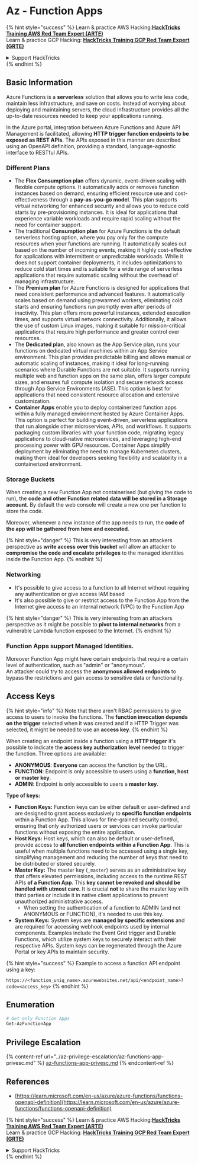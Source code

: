 # Az - Function Apps

{% hint style="success" %}
Learn & practice AWS Hacking:<img src="../../../.gitbook/assets/image (1) (1) (1) (1).png" alt="" data-size="line">[**HackTricks Training AWS Red Team Expert (ARTE)**](https://training.hacktricks.xyz/courses/arte)<img src="../../../.gitbook/assets/image (1) (1) (1) (1).png" alt="" data-size="line">\
Learn & practice GCP Hacking: <img src="../../../.gitbook/assets/image (2) (1).png" alt="" data-size="line">[**HackTricks Training GCP Red Team Expert (GRTE)**<img src="../../../.gitbook/assets/image (2) (1).png" alt="" data-size="line">](https://training.hacktricks.xyz/courses/grte)

<details>

<summary>Support HackTricks</summary>

* Check the [**subscription plans**](https://github.com/sponsors/carlospolop)!
* **Join the** 💬 [**Discord group**](https://discord.gg/hRep4RUj7f) or the [**telegram group**](https://t.me/peass) or **follow** us on **Twitter** 🐦 [**@hacktricks\_live**](https://twitter.com/hacktricks_live)**.**
* **Share hacking tricks by submitting PRs to the** [**HackTricks**](https://github.com/carlospolop/hacktricks) and [**HackTricks Cloud**](https://github.com/carlospolop/hacktricks-cloud) github repos.

</details>
{% endhint %}

## Basic Information

Azure Functions is a **serverless** solution that allows you to write less code, maintain less infrastructure, and save on costs. Instead of worrying about deploying and maintaining servers, the cloud infrastructure provides all the up-to-date resources needed to keep your applications running.

In the Azure portal, integration between Azure Functions and Azure API Management is facilitated, allowing **HTTP trigger function endpoints to be exposed as REST APIs**. The APIs exposed in this manner are described using an OpenAPI definition, providing a standard, language-agnostic interface to RESTful APIs.

### Different Plans

* The **Flex Consumption plan** offers dynamic, event-driven scaling with flexible compute options. It automatically adds or removes function instances based on demand, ensuring efficient resource use and cost-effectiveness through a **pay-as-you-go model**. This plan supports virtual networking for enhanced security and allows you to reduce cold starts by pre-provisioning instances. It is ideal for applications that experience variable workloads and require rapid scaling without the need for container support.
* The traditional **Consumption plan** for Azure Functions is the default serverless hosting option, where you pay only for the compute resources when your functions are running. It automatically scales out based on the number of incoming events, making it highly cost-effective for applications with intermittent or unpredictable workloads. While it does not support container deployments, it includes optimizations to reduce cold start times and is suitable for a wide range of serverless applications that require automatic scaling without the overhead of managing infrastructure.
* The **Premium plan** for Azure Functions is designed for applications that need consistent performance and advanced features. It automatically scales based on demand using prewarmed workers, eliminating cold starts and ensuring functions run promptly even after periods of inactivity. This plan offers more powerful instances, extended execution times, and supports virtual network connectivity. Additionally, it allows the use of custom Linux images, making it suitable for mission-critical applications that require high performance and greater control over resources.
* The **Dedicated plan**, also known as the App Service plan, runs your functions on dedicated virtual machines within an App Service environment. This plan provides predictable billing and allows manual or automatic scaling of instances, making it ideal for long-running scenarios where Durable Functions are not suitable. It supports running multiple web and function apps on the same plan, offers larger compute sizes, and ensures full compute isolation and secure network access through App Service Environments (ASE). This option is best for applications that need consistent resource allocation and extensive customization.
* **Container Apps** enable you to deploy containerized function apps within a fully managed environment hosted by Azure Container Apps. This option is perfect for building event-driven, serverless applications that run alongside other microservices, APIs, and workflows. It supports packaging custom libraries with your function code, migrating legacy applications to cloud-native microservices, and leveraging high-end processing power with GPU resources. Container Apps simplify deployment by eliminating the need to manage Kubernetes clusters, making them ideal for developers seeking flexibility and scalability in a containerized environment.

### **Storage Buckets**

When creating a new Function App not containerised (but giving the code to run), the **code and other Function related data will be stored in a Storage account**. By default the web console will create a new one per function to store the code.

Moreover, whenever a new instance of the app needs to run, the **code of the app will be gathered from here and executed**.

{% hint style="danger" %}
This is very interesting from an attackers perspective as **write access over this bucket** will allow an attacker to **compromise the code and escalate privileges** to the managed identities inside the Function App.
{% endhint %}

### Networking

* It's possible to give access to a function to all Internet without requiring any authentication or give access IAM based
* It's also possible to give or restrict access to the Function App from the Internet give access to an internal network (VPC) to the Function App

{% hint style="danger" %}
This is very interesting from an attackers perspective as it might be possible to **pivot to internal networks** from a vulnerable Lambda function exposed to the Internet.
{% endhint %}

### **Function Apps support Managed Identities.**

Moreover Function App might have certain endpoints that require a certain level of authentication, such as "admin" or "anonymous".\
An attacker could try to access the **anonymous allowed endpoints** to bypass the restrictions and gain access to sensitive data or functionality.

## Access Keys

{% hint style="info" %}
Note that there aren't RBAC permissions to give access to users to invoke the functions. The **function invocation depends on the trigger** selected when it was created and if a HTTP Trigger was selected, it might be needed to use an **access key**.
{% endhint %}

When creating an endpoint inside a function using a **HTTP trigger** it's possible to indicate the **access key authorization level** needed to trigger the function. Three options are available:

* **ANONYMOUS**: **Everyone** can access the function by the URL.
* **FUNCTION**: Endpoint is only accessible to users using a **function, host or master key**.
* **ADMIN**: Endpoint is only accessible to users a **master key**.

**Type of keys:**

* **Function Keys:** Function keys can be either default or user-defined and are designed to grant access exclusively to **specific function endpoints** within a Function App. This allows for fine-grained security control, ensuring that only authorized users or services can invoke particular functions without exposing the entire application.
* **Host Keys:** Host keys, which can also be default or user-defined, provide access to **all function endpoints within a Function App**. This is useful when multiple functions need to be accessed using a single key, simplifying management and reducing the number of keys that need to be distributed or stored securely.
* **Master Key:** The master key (`_master`) serves as an administrative key that offers elevated permissions, including access to the runtime REST APIs **of a Function App**. This **key cannot be revoked and should be handled with utmost care**. It is crucial **not** to share the master key with third parties or include it in native client applications to prevent unauthorized administrative access.
  * When setting the authentication of a function to ADMIN (and not ANONYMOUS or FUNCTION), it's needed to use this key.
* **System Keys:** System keys are **managed by specific extensions** and are required for accessing webhook endpoints used by internal components. Examples include the Event Grid trigger and Durable Functions, which utilize system keys to securely interact with their respective APIs. System keys can be regenerated through the Azure Portal or key APIs to maintain security.

{% hint style="success" %}
Example to access a function API endpoint using a key:

`https://<function_uniq_name>.azurewebsites.net/api/<endpoint_name>?code=<access_key>`
{% endhint %}

## Enumeration

```powershell
# Get only Function Apps
Get-AzFunctionApp
```

## Privilege Escalation

{% content-ref url="../az-privilege-escalation/az-functions-app-privesc.md" %}
[az-functions-app-privesc.md](../az-privilege-escalation/az-functions-app-privesc.md)
{% endcontent-ref %}

## References

* [https://learn.microsoft.com/en-us/azure/azure-functions/functions-openapi-definition](https://learn.microsoft.com/en-us/azure/azure-functions/functions-openapi-definition)

{% hint style="success" %}
Learn & practice AWS Hacking:<img src="../../../.gitbook/assets/image (1) (1) (1) (1).png" alt="" data-size="line">[**HackTricks Training AWS Red Team Expert (ARTE)**](https://training.hacktricks.xyz/courses/arte)<img src="../../../.gitbook/assets/image (1) (1) (1) (1).png" alt="" data-size="line">\
Learn & practice GCP Hacking: <img src="../../../.gitbook/assets/image (2) (1).png" alt="" data-size="line">[**HackTricks Training GCP Red Team Expert (GRTE)**<img src="../../../.gitbook/assets/image (2) (1).png" alt="" data-size="line">](https://training.hacktricks.xyz/courses/grte)

<details>

<summary>Support HackTricks</summary>

* Check the [**subscription plans**](https://github.com/sponsors/carlospolop)!
* **Join the** 💬 [**Discord group**](https://discord.gg/hRep4RUj7f) or the [**telegram group**](https://t.me/peass) or **follow** us on **Twitter** 🐦 [**@hacktricks\_live**](https://twitter.com/hacktricks_live)**.**
* **Share hacking tricks by submitting PRs to the** [**HackTricks**](https://github.com/carlospolop/hacktricks) and [**HackTricks Cloud**](https://github.com/carlospolop/hacktricks-cloud) github repos.

</details>
{% endhint %}
